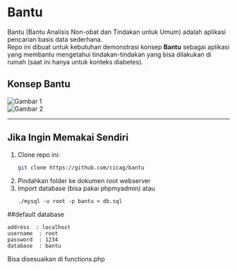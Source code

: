 # Bantu
Bantu (Bantu Analisis Non-obat dan Tindakan untuk Umum) adalah aplikasi pencarian basis data sederhana.  
Repo ini dibuat untuk kebutuhan demonstrasi konsep **Bantu** sebagai aplikasi yang membantu mengetahui tindakan-tindakan yang bisa dilakukan di rumah (saat ini hanya untuk konteks diabetes).

## Konsep Bantu
![Gambar 1](images/1.jpg)  
![Gambar 2](images/2.jpg)

---

## Jika Ingin Memakai Sendiri
1. Clone repo ini:
   ```bash
   git clone https://github.com/cicag/bantu
   ```
2. Pindahkan folder ke dokumen root webserver
3. Import database (bisa pakai phpmyadmin) atau
   ```
   ./mysql -u root -p bantu < db.sql
   ```
##default database
```
address  : localhost
username  : root
password  : 1234
database  : bantu
```
Bisa disesuaikan di functions.php
